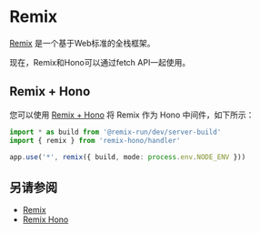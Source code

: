 # Remix

[Remix](https://remix.run/) 是一个基于Web标准的全栈框架。

现在，Remix和Hono可以通过fetch API一起使用。

## Remix + Hono

您可以使用 [Remix + Hono](https://github.com/sergiodxa/remix-hono) 将 Remix 作为 Hono 中间件，如下所示：

```ts
import * as build from '@remix-run/dev/server-build'
import { remix } from 'remix-hono/handler'

app.use('*', remix({ build, mode: process.env.NODE_ENV }))
```

## 另请参阅

- [Remix](https://remix.run/)
- [Remix Hono](https://github.com/sergiodxa/remix-hono)